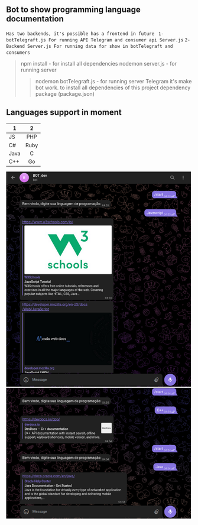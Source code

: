 ## Bot to show programming language documentation

``Has two backends, it's possible has a frontend in future ``
``1- botTelegraft.js For running API Telegram and consumer api Server.js``
``2- Backend Server.js For running data for show in botTelegraft and consumers``


> npm install - for install all dependencies
> nodemon server.js - for running server
>> nodemon botTelegraft.js - for running server Telegram it's make bot work.
to install all dependencies of this project dependency package (package.json)

## Languages support in moment

|   1 |  2    | 
| ---------  |:----:|
| JS | PHP  |
| C#         | Ruby |
| Java       | C    |
| C++        | Go   | 

<img src="./img/doc.png" width=500>
<img src="./img/docs.png" width=500>